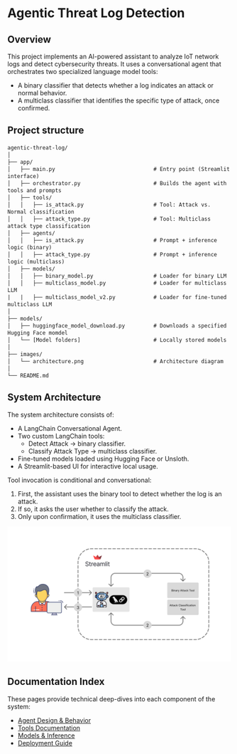 # Agentic Threat Log Detection
## Overview
This project implements an AI-powered assistant to analyze IoT network logs and detect cybersecurity threats. It uses a conversational agent that orchestrates two specialized language model tools:
- A binary classifier that detects whether a log indicates an attack or normal behavior.
- A multiclass classifier that identifies the specific type of attack, once confirmed.

## Project structure
```
agentic-threat-log/
│
├── app/
│   ├── main.py                               # Entry point (Streamlit interface)
│   ├── orchestrator.py                       # Builds the agent with tools and prompts
│   ├── tools/
│   │   ├── is_attack.py                      # Tool: Attack vs. Normal classification
│   │   ├── attack_type.py                    # Tool: Multiclass attack type classification
│   ├── agents/
│   │   ├── is_attack.py                      # Prompt + inference logic (binary)
│   │   ├── attack_type.py                    # Prompt + inference logic (multiclass)
│   ├── models/
│   │   ├── binary_model.py                   # Loader for binary LLM
│   │   ├── multiclass_model.py               # Loader for multiclass LLM
|   |   ├── multiclass_model_v2.py            # Loader for fine-tuned multiclass LLM
│
├── models/
│   ├── huggingface_model_download.py         # Downloads a specified Hugging Face momdel
│   └── [Model folders]                       # Locally stored models
│
├── images/
│   └── architecture.png                      # Architecture diagram
│
└── README.md
```

## System Architecture
The system architecture consists of:
- A LangChain Conversational Agent.
- Two custom LangChain tools:
  - Detect Attack → binary classifier.
  - Classify Attack Type → multiclass classifier.
- Fine-tuned models loaded using Hugging Face or Unsloth.
- A Streamlit-based UI for interactive local usage.

Tool invocation is conditional and conversational:
1. First, the assistant uses the binary tool to detect whether the log is an attack.
2. If so, it asks the user whether to classify the attack.
3. Only upon confirmation, it uses the multiclass classifier.

<p align="center">
  <img src="https://github.com/alexgaarciia/agentic-threat-log/blob/main/images/architecture.png" alt="Architecture Diagram" width="750">
</p>

## Documentation Index
These pages provide technical deep-dives into each component of the system:
- [Agent Design & Behavior](docs/agent_design_and_behavior.md)  
- [Tools Documentation](docs/tools_documentation.md)  
- [Models & Inference](docs/models_and_inference.md)  
- [Deployment Guide](docs/deployment_guide.md)  

